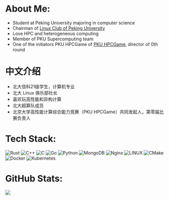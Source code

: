 # About Me:

- Student at Peking University majoring in computer science
- Chairman of [Linux Club of Peking University](https://github.com/lcpu-club/)
- Love HPC and heterogeneous computing
- Member of PKU Supercomputing team
- One of the initiators PKU HPCGame of [PKU HPCGame](https://hpcgame.pku.edu.cn), director of 0th round

# 中文介绍

- 北大信科21级学生，计算机专业
- 北大 Linux 俱乐部社长
- 喜欢玩高性能和异构计算
- 北大超算队成员
- 北京大学高性能计算综合能力竞赛（PKU HPCGame）共同发起人，第零届比赛负责人

# Tech Stack:
 ![Rust](https://img.shields.io/badge/rust-%23000000.svg?style=flat&logo=rust&logoColor=white) ![C++](https://img.shields.io/badge/c++-%2300599C.svg?style=flat&logo=c%2B%2B&logoColor=white) ![C](https://img.shields.io/badge/c-%2300599C.svg?style=flat&logo=c&logoColor=white) ![Go](https://img.shields.io/badge/go-%2300ADD8.svg?style=flat&logo=go&logoColor=white) ![Python](https://img.shields.io/badge/python-3670A0?style=flat&logo=python&logoColor=ffdd54) ![MongoDB](https://img.shields.io/badge/MongoDB-%234ea94b.svg?style=flat&logo=mongodb&logoColor=white) ![Nginx](https://img.shields.io/badge/nginx-%23009639.svg?style=flat&logo=nginx&logoColor=white) ![LINUX](https://img.shields.io/badge/Linux-FCC624?style=flat&logo=linux&logoColor=black) ![CMake](https://img.shields.io/badge/CMake-%23008FBA.svg?style=flat&logo=cmake&logoColor=white) ![Docker](https://img.shields.io/badge/docker-%230db7ed.svg?style=flat&logo=docker&logoColor=white)  ![Kubernetes](https://img.shields.io/badge/kubernetes-%23326ce5.svg?style=flat&logo=kubernetes&logoColor=white)
# GitHub Stats:
![](https://github-readme-stats.vercel.app/api?username=leavelet&theme=default&hide_border=false&include_all_commits=false&count_private=false)<br/>
